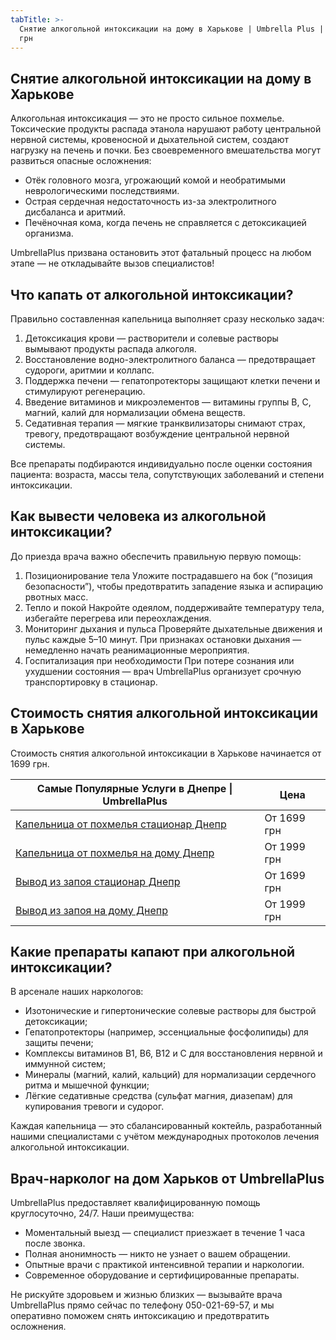 ```yaml
---
tabTitle: >-
  Снятие алкогольной интоксикации на дому в Харькове | Umbrella Plus | От 1699
  грн
---
```


## Снятие алкогольной интоксикации на дому в Харькове

Алкогольная интоксикация — это не просто сильное похмелье. Токсические продукты распада этанола нарушают работу центральной нервной системы, кровеносной и дыхательной систем, создают нагрузку на печень и почки. Без своевременного вмешательства могут развиться опасные осложнения:

* Отёк головного мозга, угрожающий комой и необратимыми неврологическими последствиями. 
* Острая сердечная недостаточность из-за электролитного дисбаланса и аритмий. 
* Печёночная кома, когда печень не справляется с детоксикацией организма. 

UmbrellaPlus призвана остановить этот фатальный процесс на любом этапе — не откладывайте вызов специалистов!

## Что капать от алкогольной интоксикации?

Правильно составленная капельница выполняет сразу несколько задач:

1. Детоксикация крови — растворители и солевые растворы вымывают продукты распада алкоголя. 
2. Восстановление водно-электролитного баланса — предотвращает судороги, аритмии и коллапс. 
3. Поддержка печени — гепатопротекторы защищают клетки печени и стимулируют регенерацию. 
4. Введение витаминов и микроэлементов — витамины группы B, С, магний, калий для нормализации обмена веществ. 
5. Седативная терапия — мягкие транквилизаторы снимают страх, тревогу, предотвращают возбуждение центральной нервной системы. 

Все препараты подбираются индивидуально после оценки состояния пациента: возраста, массы тела, сопутствующих заболеваний и степени интоксикации.

## Как вывести человека из алкогольной интоксикации?

До приезда врача важно обеспечить правильную первую помощь:

1. Позиционирование тела
    Уложите пострадавшего на бок (“позиция безопасности”), чтобы предотвратить западение языка и аспирацию рвотных масс. 
2. Тепло и покой
    Накройте одеялом, поддерживайте температуру тела, избегайте перегрева или переохлаждения. 
3. Мониторинг дыхания и пульса
    Проверяйте дыхательные движения и пульс каждые 5–10 минут. При признаках остановки дыхания — немедленно начать реанимационные мероприятия. 
4. Госпитализация при необходимости
    При потере сознания или ухудшении состояния — врач UmbrellaPlus организует срочную транспортировку в стационар. 

## Стоимость снятия алкогольной интоксикации в Харькове

Стоимость снятия алкогольной интоксикации в Харькове начинается от 1699 грн.

| Самые Популярные Услуги в Днепре \| UmbrellaPlus                                                                   | Цена        |
| ------------------------------------------------------------------------------------------------------------------ | ----------- |
| [Капельница от похмелья стационар Днепр](https://umbrella-plus.com.ua/dnepr/kapelnica_ot_alkogola_dnepr/)          | От 1699 грн |
| [Капельница от похмелья на дому Днепр](https://umbrella-plus.com.ua/dnepr/kapelnica_ot_alkogola_na-domy-v-dnepre/) | От 1999 грн |
| [Вывод из запоя стационар Днепр](https://umbrella-plus.com.ua/dnepr/vivod-iz-zapoia-dnepr/)                        | От 1699 грн |
| [Вывод из запоя на дому Днепр](https://umbrella-plus.com.ua/dnepr/vivod-iz-zapoia-na-domy-dnepr/)                  | От 1999 грн |

## Какие препараты капают при алкогольной интоксикации?

В арсенале наших наркологов:

* Изотонические и гипертонические солевые растворы для быстрой детоксикации; 
* Гепатопротекторы (например, эссенциальные фосфолипиды) для защиты печени; 
* Комплексы витаминов В1, В6, В12 и С для восстановления нервной и иммунной систем; 
* Минералы (магний, калий, кальций) для нормализации сердечного ритма и мышечной функции; 
* Лёгкие седативные средства (сульфат магния, диазепам) для купирования тревоги и судорог. 

Каждая капельница — это сбалансированный коктейль, разработанный нашими специалистами с учётом международных протоколов лечения алкогольной интоксикации.

## Врач-нарколог на дом Харьков от UmbrellaPlus

UmbrellaPlus предоставляет квалифицированную помощь круглосуточно, 24/7. Наши преимущества:

* Моментальный выезд — специалист приезжает в течение 1 часа после звонка. 
* Полная анонимность — никто не узнает о вашем обращении. 
* Опытные врачи с практикой интенсивной терапии и наркологии. 
* Современное оборудование и сертифицированные препараты. 

Не рискуйте здоровьем и жизнью близких — вызывайте врача UmbrellaPlus прямо сейчас по телефону 050-021-69-57, и мы оперативно поможем снять интоксикацию и предотвратить осложнения.
